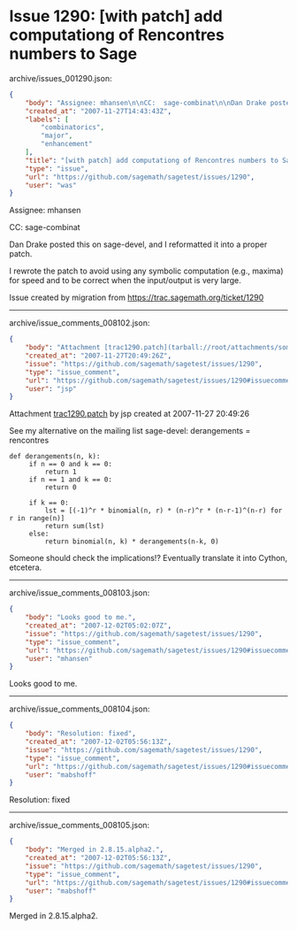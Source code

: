 # Issue 1290: [with patch] add computationg of Rencontres numbers to Sage

archive/issues_001290.json:
```json
{
    "body": "Assignee: mhansen\n\nCC:  sage-combinat\n\nDan Drake posted this on sage-devel, and I reformatted it into a proper patch.\n\nI rewrote the patch to avoid using any symbolic computation (e.g., maxima) for speed and to be correct when the input/output is very large. \n\nIssue created by migration from https://trac.sagemath.org/ticket/1290\n\n",
    "created_at": "2007-11-27T14:43:43Z",
    "labels": [
        "combinatorics",
        "major",
        "enhancement"
    ],
    "title": "[with patch] add computationg of Rencontres numbers to Sage",
    "type": "issue",
    "url": "https://github.com/sagemath/sagetest/issues/1290",
    "user": "was"
}
```
Assignee: mhansen

CC:  sage-combinat

Dan Drake posted this on sage-devel, and I reformatted it into a proper patch.

I rewrote the patch to avoid using any symbolic computation (e.g., maxima) for speed and to be correct when the input/output is very large. 

Issue created by migration from https://trac.sagemath.org/ticket/1290





---

archive/issue_comments_008102.json:
```json
{
    "body": "Attachment [trac1290.patch](tarball://root/attachments/some-uuid/ticket1290/trac1290.patch) by jsp created at 2007-11-27 20:49:26\n\nSee my alternative on the mailing list sage-devel: derangements = rencontres\n\n\n```\ndef derangements(n, k):\n     if n == 0 and k == 0:\n         return 1\n     if n == 1 and k == 0:\n         return 0\n\n     if k == 0:\n         lst = [(-1)^r * binomial(n, r) * (n-r)^r * (n-r-1)^(n-r) for r in range(n)]\n         return sum(lst)\n     else:\n         return binomial(n, k) * derangements(n-k, 0)\n```\n\n\nSomeone should check the implications!?\nEventually translate it into Cython, etcetera.",
    "created_at": "2007-11-27T20:49:26Z",
    "issue": "https://github.com/sagemath/sagetest/issues/1290",
    "type": "issue_comment",
    "url": "https://github.com/sagemath/sagetest/issues/1290#issuecomment-8102",
    "user": "jsp"
}
```

Attachment [trac1290.patch](tarball://root/attachments/some-uuid/ticket1290/trac1290.patch) by jsp created at 2007-11-27 20:49:26

See my alternative on the mailing list sage-devel: derangements = rencontres


```
def derangements(n, k):
     if n == 0 and k == 0:
         return 1
     if n == 1 and k == 0:
         return 0

     if k == 0:
         lst = [(-1)^r * binomial(n, r) * (n-r)^r * (n-r-1)^(n-r) for r in range(n)]
         return sum(lst)
     else:
         return binomial(n, k) * derangements(n-k, 0)
```


Someone should check the implications!?
Eventually translate it into Cython, etcetera.



---

archive/issue_comments_008103.json:
```json
{
    "body": "Looks good to me.",
    "created_at": "2007-12-02T05:02:07Z",
    "issue": "https://github.com/sagemath/sagetest/issues/1290",
    "type": "issue_comment",
    "url": "https://github.com/sagemath/sagetest/issues/1290#issuecomment-8103",
    "user": "mhansen"
}
```

Looks good to me.



---

archive/issue_comments_008104.json:
```json
{
    "body": "Resolution: fixed",
    "created_at": "2007-12-02T05:56:13Z",
    "issue": "https://github.com/sagemath/sagetest/issues/1290",
    "type": "issue_comment",
    "url": "https://github.com/sagemath/sagetest/issues/1290#issuecomment-8104",
    "user": "mabshoff"
}
```

Resolution: fixed



---

archive/issue_comments_008105.json:
```json
{
    "body": "Merged in 2.8.15.alpha2.",
    "created_at": "2007-12-02T05:56:13Z",
    "issue": "https://github.com/sagemath/sagetest/issues/1290",
    "type": "issue_comment",
    "url": "https://github.com/sagemath/sagetest/issues/1290#issuecomment-8105",
    "user": "mabshoff"
}
```

Merged in 2.8.15.alpha2.

